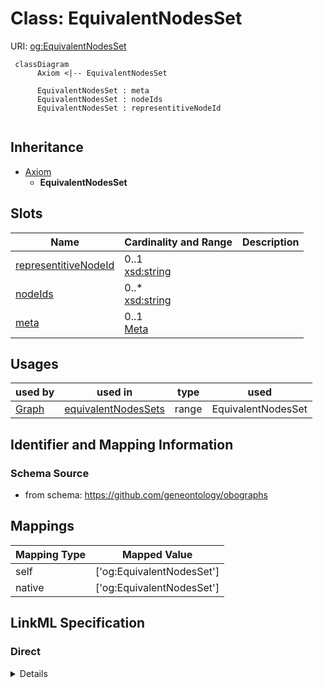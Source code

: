 # Class: EquivalentNodesSet




URI: [og:EquivalentNodesSet](https://github.com/geneontology/obographs/EquivalentNodesSet)




```{mermaid}
 classDiagram
      Axiom <|-- EquivalentNodesSet
      
      EquivalentNodesSet : meta
      EquivalentNodesSet : nodeIds
      EquivalentNodesSet : representitiveNodeId
      

```





## Inheritance
* [Axiom](Axiom.md)
    * **EquivalentNodesSet**



## Slots

| Name | Cardinality and Range  | Description  |
| ---  | ---  | --- |
| [representitiveNodeId](representitiveNodeId.md) | 0..1 <br/> [xsd:string](http://www.w3.org/2001/XMLSchema#string)  |   |
| [nodeIds](nodeIds.md) | 0..* <br/> [xsd:string](http://www.w3.org/2001/XMLSchema#string)  |   |
| [meta](meta.md) | 0..1 <br/> [Meta](Meta.md)  |   |


## Usages


| used by | used in | type | used |
| ---  | --- | --- | --- |
| [Graph](Graph.md) | [equivalentNodesSets](equivalentNodesSets.md) | range | EquivalentNodesSet |



## Identifier and Mapping Information







### Schema Source


* from schema: https://github.com/geneontology/obographs







## Mappings

| Mapping Type | Mapped Value |
| ---  | ---  |
| self | ['og:EquivalentNodesSet'] |
| native | ['og:EquivalentNodesSet'] |


## LinkML Specification

<!-- TODO: investigate https://stackoverflow.com/questions/37606292/how-to-create-tabbed-code-blocks-in-mkdocs-or-sphinx -->

### Direct

<details>
```yaml
name: EquivalentNodesSet
from_schema: https://github.com/geneontology/obographs
rank: 1000
is_a: Axiom
slots:
- representitiveNodeId
- nodeIds

```
</details>

### Induced

<details>
```yaml
name: EquivalentNodesSet
from_schema: https://github.com/geneontology/obographs
rank: 1000
is_a: Axiom
attributes:
  representitiveNodeId:
    name: representitiveNodeId
    from_schema: https://github.com/geneontology/obographs
    rank: 1000
    alias: representitiveNodeId
    owner: EquivalentNodesSet
    domain_of:
    - EquivalentNodesSet
    range: string
  nodeIds:
    name: nodeIds
    from_schema: https://github.com/geneontology/obographs
    rank: 1000
    multivalued: true
    alias: nodeIds
    owner: EquivalentNodesSet
    domain_of:
    - EquivalentNodesSet
    range: string
  meta:
    name: meta
    from_schema: https://github.com/geneontology/obographs
    rank: 1000
    alias: meta
    owner: EquivalentNodesSet
    domain_of:
    - GraphDocument
    - Graph
    - Node
    - PropertyValue
    - Axiom
    range: Meta

```
</details>